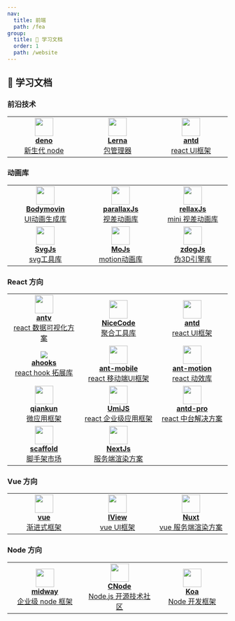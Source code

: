 ```yaml
---
nav:
  title: 前端
  path: /fea
group:
  title: 💊 学习文档
  order: 1
  path: /website
---
```



## 💊 学习文档

### 前沿技术

<table>
  <tr>
    <td width="240" align="center">
      <a target="_blank" href="https://deno.land/">
        <img src="https://deno.land/logo.svg" width="42" />
        <br />
        <strong>deno</strong>
        <div>新生代 node</div>
      </a>
    </td>
    <td width="240" align="center">
      <a target="_blank" href="https://lerna.js.org">
        <img src="https://lerna.js.org/images/lerna-hero.svg" width="42" />
        <br />
        <strong>Lerna</strong>
        <div>包管理器</div>
      </a>
    </td>
    <td width="240" align="center">
      <a target="_blank" href="https://ant.design">
        <img src="https://gw.alipayobjects.com/zos/rmsportal/KDpgvguMpGfqaHPjicRK.svg" width="42" />
        <br />
        <strong>antd</strong>
        <div>react UI框架</div>
      </a>
    </td>
  </tr>
</table>

### 动画库

<table>
  <tr>
    <td width="240" align="center">
      <a target="_blank" href="https://airbnb.io/lottie/#/README">
        <img src="https://airbnb.io/lottie/images/logo.webp" width="42" />
        <br />
        <strong>Bodymovin</strong>
        <div>UI动画生成库</div>
      </a>
    </td>
    <td width="240" align="center">
      <a target="_blank" href="https://matthew.wagerfield.com/parallax/">
        <img src="http://matthew.wagerfield.com/parallax/favicon.png" width="42" />
        <br />
        <strong>parallaxJs</strong>
        <div>视差动画库</div>
      </a>
    </td>
    <td width="240" align="center">
      <a target="_blank" href="https://dixonandmoe.com/rellax/">
        <img src="http://matthew.wagerfield.com/parallax/favicon.png" width="42" />
        <br />
        <strong>rellaxJs</strong>
        <div>mini 视差动画库</div>
      </a>
    </td>
  </tr>
  <tr>
    <td width="240" align="center">
      <a target="_blank" href="https://svgjs.dev/docs/3.0/">
        <img src="https://svgjs.dev/docs/3.0/assets/images/logo-svg-js-01d-128.png" width="42" />
        <br />
        <strong>SvgJs</strong>
        <div>svg工具库</div>
      </a>
    </td>
    <td width="240" align="center">
      <a target="_blank" href="https://mojs.github.io/">
        <img src="https://mojs.github.io/assets/img/logo.svg" width="42" />
        <br />
        <strong>MoJs</strong>
        <div>motion动画库</div>
      </a>
    </td>
    <td width="240" align="center">
      <a target="_blank" href="https://zzz.dog/">
        <img src="https://zzz.dog/img/solids.png" width="42" />
        <br />
        <strong>zdogJs</strong>
        <div>伪3D引擎库</div>
      </a>
    </td>
  </tr>
</table>

### React 方向

<table>
  <tr>
    <td width="240" align="center">
      <a target="_blank" href="https://antv.vision/zh">
        <img src="https://gw.alipayobjects.com/zos/rmsportal/KDpgvguMpGfqaHPjicRK.svg" width="42" />
        <br />
        <strong>antv</strong>
        <div>react 数据可视化方案</div>
      </a>
    </td>
    <td width="240" align="center">
      <a target="_blank" href="https://nicecoders.github.io/">
        <img src="http://jzx-h5.oss-cn-hangzhou.aliyuncs.com/logo.png" width="42" />
        <br />
        <strong>NiceCode</strong>
        <div>聚合工具库</div>
      </a>
    </td>
    <td width="240" align="center">
      <a target="_blank" href="https://ant.design">
        <img src="https://gw.alipayobjects.com/zos/rmsportal/KDpgvguMpGfqaHPjicRK.svg" width="42" />
        <br />
        <strong>antd</strong>
        <div>react UI框架</div>
      </a>
    </td>
  </tr>
  <tr>
    <td width="240" align="center">
      <a target="_blank" href="https://ahooks.js.org/">
        <img src="https://ahooks.js.org/logo.svg" />
        <br />
        <strong>ahooks</strong>
        <div>react hook 拓展库</div>
      </a>
    </td>
    <td width="240" align="center">
      <a target="_blank" href="https://mobile.ant.design/index-cn">
        <img src="https://zos.alipayobjects.com/rmsportal/wIjMDnsrDoPPcIV.png" width="42" />
        <br />
        <strong>ant-mobile</strong>
        <div>react 移动端UI框架</div>
      </a>
    </td>
    <td width="240" align="center">
      <a target="_blank" href="https://motion.ant.design/index-cn">
        <img src="https://zos.alipayobjects.com/rmsportal/TOXWfHIUGHvZIyb.svg" width="42" />
        <br />
        <strong>ant-motion</strong>
        <div>react 动效库</div>
      </a>
    </td>
  </tr>
  <tr>
    <td width="160" align="center">
      <a target="_blank" href="https://qiankun.umijs.org/">
        <img src="https://gw.alipayobjects.com/zos/bmw-prod/8a74c1d3-16f3-4719-be63-15e467a68a24/km0cv8vn_w500_h500.png" width="42" />
        <br />
        <strong>qiankun</strong>
        <div>微应用框架</div>
      </a>
    </td>
    <td width="160" align="center">
      <a target="_blank" href="https://umijs.org">
        <img src="https://gw.alipayobjects.com/zos/bmw-prod/598d14af-4f1c-497d-b579-5ac42cd4dd1f/k7bjua9c_w132_h130.png" width="42" />
        <br />
        <strong>UmiJS</strong>
        <div>react 企业级应用框架</div>
      </a>
    </td>
    <td width="240" align="center">
      <a target="_blank" href="https://pro.ant.design/zh-CN/">
        <img src="https://pro.ant.design/favicon.png" width="42" />
        <br />
        <strong>antd-pro</strong>
        <div>react 中台解决方案</div>
      </a>
    </td>
  </tr>
  <tr>
    <td width="240" align="center">
      <a target="_blank" href="https://scaffold.ant.design">
        <img src="https://zos.alipayobjects.com/rmsportal/HXZvKsbcQljpFToWbjPj.svg" width="42" />
        <br />
        <strong>scaffold</strong>
        <div>脚手架市场</div>
      </a>
    </td>
    <td width="240" align="center">
      <a target="_blank" href="https://nextjs.org/">
        <img src="https://nextjs.org/static/favicon/safari-pinned-tab.svg" width="42" />
        <br />
        <strong>NextJs</strong>
        <div>服务端渲染方案</div>
      </a>
    </td>
    
  </tr>
</table>

### Vue 方向

<table>
  <tr>
    <td width="240" align="center">
      <a target="_blank" href="https://cn.vuejs.org/">
        <img src="https://cn.vuejs.org/images/logo.svg" width="42" />
        <br />
        <strong>vue</strong>
        <div>渐进式框架</div>
      </a>
    </td>
    <td width="240" align="center">
      <a target="_blank" href="https://www.iviewui.com/">
        <img src="https://file.iviewui.com/dist/d6fcbeecd3f5ff1b1dd0a0f68bdf6ce7.svg" width="42" />
        <br />
        <strong>IView</strong>
        <div>vue UI框架</div>
      </a>
    </td>
    <td width="240" align="center">
      <a target="_blank" href="https://zh.nuxtjs.org/">
        <img src="https://zh.nuxtjs.org/_nuxt/icons/icon_512x512.c20795.png" width="42" />
        <br />
        <strong>Nuxt</strong>
        <div>vue 服务端渲染方案</div>
      </a>
    </td>
  </tr>
</table>

### Node 方向

<table>
  <tr>
    <td width="240" align="center">
      <a target="_blank" href="https://antv.vision/zh">
        <img src="https://gw.alicdn.com/tfs/TB1eGsrk79l0K4jSZFKXXXFjpXa-347-340.png" width="42" />
        <br />
        <strong>midway</strong>
        <div>企业级 node 框架</div>
      </a>
    </td>
    <td width="240" align="center">
      <a target="_blank" href="https://cnodejs.org/">
        <img src="https://static2.cnodejs.org/public/images/cnode_icon_64.png" width="42" />
        <br />
        <strong>CNode</strong>
        <div>Node.js 开源技术社区</div>
      </a>
    </td>
    <td width="240" align="center">
      <a target="_blank" href="https://www.koajs.com.cn/">
        <img src="https://tva1.sinaimg.cn/large/008i3skNly1gu7waxo9bxj60jk09s3ym02.jpg" width="42" />
        <br />
        <strong>Koa</strong>
        <div>Node 开发框架</div>
      </a>
    </td>
  </tr>
</table>
